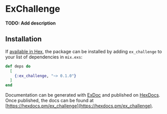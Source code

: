 # ExChallenge
**TODO: Add description**

## Installation
If [available in Hex](https://hex.pm/docs/publish), the package can be installed
by adding `ex_challenge` to your list of dependencies in `mix.exs`:
```elixir
def deps do
  [
    {:ex_challenge, "~> 0.1.0"}
  ]
end
```
Documentation can be generated with [ExDoc](https://github.com/elixir-lang/ex_doc)
and published on [HexDocs](https://hexdocs.pm). Once published, the docs can
be found at [https://hexdocs.pm/ex_challenge](https://hexdocs.pm/ex_challenge).

